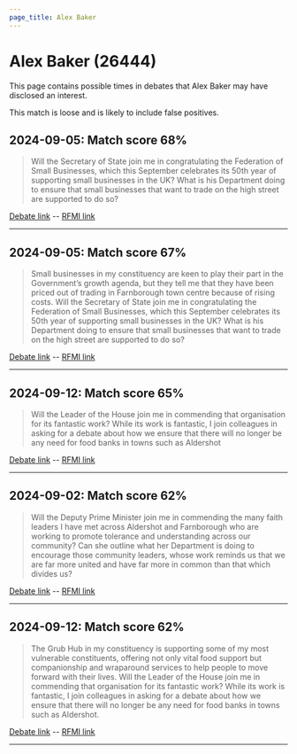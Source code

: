```yaml
---
page_title: Alex Baker
---
```


# Alex Baker  (26444)

This page contains possible times in debates that Alex Baker may have disclosed an interest.

This match is loose and is likely to include false positives. 



## 2024-09-05: Match score 68%

>Will the Secretary of State join me in congratulating the Federation of Small Businesses, which this September celebrates its 50th year of supporting small businesses in the UK? What is his Department doing to ensure that small businesses that want to trade on the high street are supported to do so?

[Debate link](https://www.theyworkforyou.com/debates/?id=2024-09-05b.400.0)  --  [RFMI link](https://www.theyworkforyou.com/mp/26444/register)


---



## 2024-09-05: Match score 67%

>Small businesses in my constituency are keen to play their part in the Government’s growth agenda, but they tell me that they have been priced out of trading in Farnborough town centre because of rising costs. Will the Secretary of State join me in congratulating the Federation of Small Businesses, which this September celebrates its 50th year of supporting small businesses in the UK? What is his Department doing to ensure that small businesses that want to trade on the high street are supported to do so?

[Debate link](https://www.theyworkforyou.com/debates/?id=2024-09-05b.400.0)  --  [RFMI link](https://www.theyworkforyou.com/mp/26444/register)


---



## 2024-09-12: Match score 65%

>Will the Leader of the House join me in commending that organisation for its fantastic work? While its work is fantastic, I join colleagues in asking for a debate about how we ensure that there will no longer be any need for food banks in towns such as Aldershot

[Debate link](https://www.theyworkforyou.com/debates/?id=2024-09-12b.981.1)  --  [RFMI link](https://www.theyworkforyou.com/mp/26444/register)


---



## 2024-09-02: Match score 62%

>Will the Deputy Prime Minister join me in commending the many faith leaders I have met across Aldershot and Farnborough who are working to promote tolerance and understanding across our community? Can she outline what her Department is doing to encourage those community leaders, whose work reminds us that we are far more united and have far more in common than that which divides us?

[Debate link](https://www.theyworkforyou.com/debates/?id=2024-09-02a.7.0)  --  [RFMI link](https://www.theyworkforyou.com/mp/26444/register)


---



## 2024-09-12: Match score 62%

>The Grub Hub in my constituency is supporting some of my most vulnerable constituents, offering not only vital food support but companionship and wraparound services to help people to move forward with their lives. Will the Leader of the House join me in commending that organisation for its fantastic work? While its work is fantastic, I join colleagues in asking for a debate about how we ensure that there will no longer be any need for food banks in towns such as Aldershot.

[Debate link](https://www.theyworkforyou.com/debates/?id=2024-09-12b.981.1)  --  [RFMI link](https://www.theyworkforyou.com/mp/26444/register)


---

